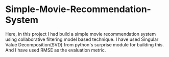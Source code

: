 # Simple-Movie-Recommendation-System
Here, in this project I had build a simple movie recommendation system using collaborative filtering model based technique.
I have used Singular Value Decomposition(SVD) from python's surprise module  for building this.
And I have used RMSE as the evaluation metric.
